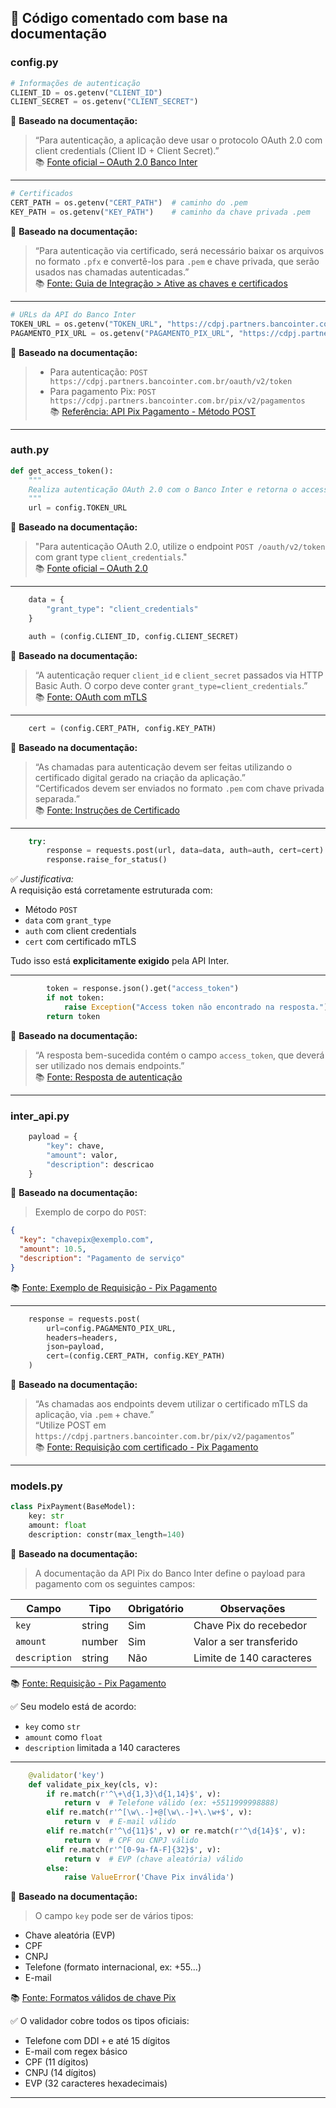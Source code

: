 ## 📄 **Código comentado com base na documentação**

### config.py

```python
# Informações de autenticação
CLIENT_ID = os.getenv("CLIENT_ID")
CLIENT_SECRET = os.getenv("CLIENT_SECRET")
```
📌 **Baseado na documentação:**
> “Para autenticação, a aplicação deve usar o protocolo OAuth 2.0 com client credentials (Client ID + Client Secret).”  
📚 [Fonte oficial – OAuth 2.0 Banco Inter](https://developers.inter.co/references/authentication)

---

```python
# Certificados
CERT_PATH = os.getenv("CERT_PATH")  # caminho do .pem
KEY_PATH = os.getenv("KEY_PATH")    # caminho da chave privada .pem
```
📌 **Baseado na documentação:**
> “Para autenticação via certificado, será necessário baixar os arquivos no formato `.pfx` e convertê-los para `.pem` e chave privada, que serão usados nas chamadas autenticadas.”  
📚 [Fonte: Guia de Integração > Ative as chaves e certificados](https://developers.inter.co/references/pix)

---

```python
# URLs da API do Banco Inter
TOKEN_URL = os.getenv("TOKEN_URL", "https://cdpj.partners.bancointer.com.br/oauth/v2/token")
PAGAMENTO_PIX_URL = os.getenv("PAGAMENTO_PIX_URL", "https://cdpj.partners.bancointer.com.br/banking/v2/pix")
```
📌 **Baseado na documentação:**
> - Para autenticação: `POST https://cdpj.partners.bancointer.com.br/oauth/v2/token`
> - Para pagamento Pix: `POST https://cdpj.partners.bancointer.com.br/pix/v2/pagamentos`  
📚 [Referência: API Pix Pagamento - Método POST](https://developers.inter.co/references/pix#pix-pagamento)

---


### auth.py

```python
def get_access_token():
    """
    Realiza autenticação OAuth 2.0 com o Banco Inter e retorna o access token.
    """
    url = config.TOKEN_URL
```
📌 **Baseado na documentação:**
> "Para autenticação OAuth 2.0, utilize o endpoint `POST /oauth/v2/token` com grant type `client_credentials`."  
📚 [Fonte oficial – OAuth 2.0](https://developers.inter.co/references/authentication)

---

```python
    data = {
        "grant_type": "client_credentials"
    }

    auth = (config.CLIENT_ID, config.CLIENT_SECRET)
```
📌 **Baseado na documentação:**
> “A autenticação requer `client_id` e `client_secret` passados via HTTP Basic Auth. O corpo deve conter `grant_type=client_credentials`.”  
📚 [Fonte: OAuth com mTLS](https://developers.inter.co/references/authentication)

---

```python
    cert = (config.CERT_PATH, config.KEY_PATH)
```
📌 **Baseado na documentação:**
> “As chamadas para autenticação devem ser feitas utilizando o certificado digital gerado na criação da aplicação.”  
> “Certificados devem ser enviados no formato `.pem` com chave privada separada.”  
📚 [Fonte: Instruções de Certificado](https://developers.inter.co/references/pix)

---

```python
    try:
        response = requests.post(url, data=data, auth=auth, cert=cert)
        response.raise_for_status()
```
✅ *Justificativa:*  
A requisição está corretamente estruturada com:
- Método `POST`
- `data` com `grant_type`
- `auth` com client credentials
- `cert` com certificado mTLS

Tudo isso está **explicitamente exigido** pela API Inter.

---

```python
        token = response.json().get("access_token")
        if not token:
            raise Exception("Access token não encontrado na resposta.")
        return token
```
📌 **Baseado na documentação:**
> “A resposta bem-sucedida contém o campo `access_token`, que deverá ser utilizado nos demais endpoints.”  
📚 [Fonte: Resposta de autenticação](https://developers.inter.co/references/authentication)

---

### inter_api.py

```python
    payload = {
        "key": chave,
        "amount": valor,
        "description": descricao
    }
```
📌 **Baseado na documentação:**
> Exemplo de corpo do `POST`:
```json
{
  "key": "chavepix@exemplo.com",
  "amount": 10.5,
  "description": "Pagamento de serviço"
}
```
📚 [Fonte: Exemplo de Requisição - Pix Pagamento](https://developers.inter.co/references/pix#pix-pagamento)

---

```python
    response = requests.post(
        url=config.PAGAMENTO_PIX_URL,
        headers=headers,
        json=payload,
        cert=(config.CERT_PATH, config.KEY_PATH)
    )
```
📌 **Baseado na documentação:**
> “As chamadas aos endpoints devem utilizar o certificado mTLS da aplicação, via `.pem` + chave.”  
> “Utilize POST em `https://cdpj.partners.bancointer.com.br/pix/v2/pagamentos`”  
📚 [Fonte: Requisição com certificado - Pix Pagamento](https://developers.inter.co/references/pix#pix-pagamento)

---

### models.py

```python
class PixPayment(BaseModel):
    key: str
    amount: float
    description: constr(max_length=140)
```

📌 **Baseado na documentação:**

> A documentação da API Pix do Banco Inter define o payload para pagamento com os seguintes campos:

| Campo         | Tipo   | Obrigatório | Observações |
|---------------|--------|-------------|-------------|
| `key`         | string | Sim         | Chave Pix do recebedor |
| `amount`      | number | Sim         | Valor a ser transferido |
| `description` | string | Não         | Limite de 140 caracteres |

📚 [Fonte: Requisição - Pix Pagamento](https://developers.inter.co/references/pix#pix-pagamento)

✅ Seu modelo está de acordo:
- `key` como `str`
- `amount` como `float`
- `description` limitada a 140 caracteres

---

```python
    @validator('key')
    def validate_pix_key(cls, v):
        if re.match(r'^\+\d{1,3}\d{1,14}$', v):
            return v  # Telefone válido (ex: +5511999998888)
        elif re.match(r'^[\w\.-]+@[\w\.-]+\.\w+$', v):
            return v  # E-mail válido
        elif re.match(r'^\d{11}$', v) or re.match(r'^\d{14}$', v):
            return v  # CPF ou CNPJ válido
        elif re.match(r'^[0-9a-fA-F]{32}$', v):
            return v  # EVP (chave aleatória) válido
        else:
            raise ValueError('Chave Pix inválida')
```

📌 **Baseado na documentação:**

> O campo `key` pode ser de vários tipos:

- Chave aleatória (EVP)
- CPF
- CNPJ
- Telefone (formato internacional, ex: +55...)
- E-mail

📚 [Fonte: Formatos válidos de chave Pix](https://www.bcb.gov.br/estabilidadefinanceira/chavespix)

✅ O validador cobre todos os tipos oficiais:
- Telefone com DDI `+` e até 15 dígitos
- E-mail com regex básico
- CPF (11 dígitos)
- CNPJ (14 dígitos)
- EVP (32 caracteres hexadecimais)

---